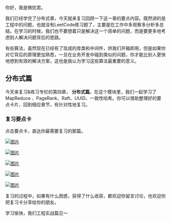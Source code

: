 你好，我是微扰君。

我们已经学完了分布式章，今天就来复习回顾一下这一章的要点内容。既然讲的是工程中的问题，也就没有LeetCode练习题了，主要是在工作中多观察多分析多总结。在学习的时候，我们也不要想着只是解决这一个简单的问题，而是要更多地考虑别人解决问题背后的思路。

有些算法，虽然现在已经有了现成的库类和中间件，供我们开箱即用，但是如果你对它背后的原理更加熟悉，一旦在业务开发中碰到类似的问题，你才能比别人更快地想到有效的解决方案，这也是我认为学习这些算法最重要的意义。

## 分布式篇

今天来复习&练习专栏的第四章， **分布式篇**。在这个模块里，我们一起学习了MapReduce 、PageRank、Raft、UUID、一致性哈希。你可以借助整理好的要点卡片，回到相应章节，有针对性地复习。

### 复习要点卡

点击要点卡，直达你最需要复习的那篇。

[![图片](https://static001.geekbang.org/resource/image/df/ba/dfa89d61d4f47cbc051f68238f3c90ba.jpg?wh=1242x2208)](https://time.geekbang.org/column/article/484840)

[![图片](https://static001.geekbang.org/resource/image/2d/04/2d2c6975a32488ddf0b951014139fd04.jpg?wh=1242x2208)](https://time.geekbang.org/column/article/485339)

[![图片](https://static001.geekbang.org/resource/image/96/b9/961af5c968d8821b0418fc12535b9eb9.jpg?wh=1242x2208)](https://time.geekbang.org/column/article/485904)

[![图片](https://static001.geekbang.org/resource/image/11/a3/1112e743b1bca404390f9408c20925a3.jpg?wh=1242x2208)](https://time.geekbang.org/column/article/486454)

[![图片](https://static001.geekbang.org/resource/image/b3/47/b3deb902821458562d0ac03f7396d347.jpg?wh=1242x2208)](https://time.geekbang.org/column/article/487340)

复习的过程中，如果有什么困惑，获得了什么收获，都欢迎你留言讨论，也欢迎你把复习卡分享给你的朋友。

学习愉快，我们工程实战篇见～